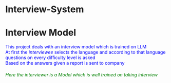 # Interview-System
<h1>Interview Model</h1>
<p style="color:blue">This project deals with an interview model which is trained on LLM <br>
At first the <i>interviewee</i> selects the language and according to that language questions on every difficulty level is asked <br>
Based on the answers given a report is sent to company <br>
</p>
<h6 style="color:green">Here the interviewer is a Model which is well trained on taking interview</h6>
